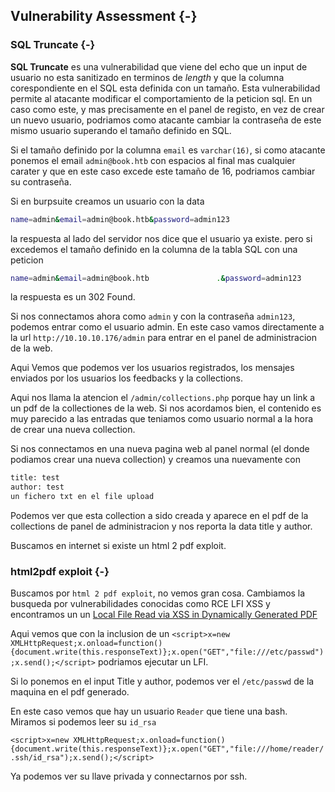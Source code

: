 ## Vulnerability Assessment {-}

### SQL Truncate {-}

**SQL Truncate** es una vulnerabilidad que viene del echo que un input de usuario no esta sanitizado en terminos de *length* y que 
la columna corespondiente en el SQL esta definida con un tamaño. Esta vulnerabilidad permite al atacante modificar el comportamiento
de la peticion sql. En un caso como este, y mas precisamente en el panel de registo, en vez de crear un nuevo usuario, podriamos como
atacante cambiar la contraseña de este mismo usuario superando el tamaño definido en SQL.

Si el tamaño definido por la columna `email` es `varchar(16)`, si como atacante ponemos el email `admin@book.htb` con espacios al final mas
cualquier carater y que en este caso excede este tamaño de 16, podriamos cambiar su contraseña.

Si en burpsuite creamos un usuario con la data

```bash
name=admin&email=admin@book.htb&password=admin123
```

la respuesta al lado del servidor nos dice que el usuario ya existe. pero si excedemos el tamaño definido en la columna de la tabla SQL con
una peticion 

```bash
name=admin&email=admin@book.htb               .&password=admin123
```

la respuesta es un 302 Found.

Si nos connectamos ahora como `admin` y con la contraseña `admin123`, podemos entrar como el usuario admin.
En este caso vamos directamente a la url `http://10.10.10.176/admin` para entrar en el panel de administracion de la web.

Aqui Vemos que podemos ver los usuarios registrados, los mensajes enviados por los usuarios los feedbacks y la collections.

Aqui nos llama la atencion el `/admin/collections.php` porque hay un link a un pdf de la collectiones de la web.
Si nos acordamos bien, el contenido es muy parecido a las entradas que teniamos como usuario normal a la hora de crear una nueva
collection.

Si nos connectamos en una nueva pagina web al panel normal (el donde podiamos crear una nueva collection) y creamos una nuevamente
con

```bash
title: test
author: test
un fichero txt en el file upload
```

Podemos ver que esta collection a sido creada y aparece en el pdf de la collections de panel de administracion y nos reporta la data title y author.

Buscamos en internet si existe un html 2 pdf exploit.

### html2pdf exploit {-}

Buscamos por `html 2 pdf exploit`, no vemos gran cosa. Cambiamos la busqueda por vulnerabilidades conocidas como RCE LFI XSS
y encontramos un un [Local File Read via XSS in Dynamically Generated PDF](https://blog.noob.ninja/local-file-read-via-xss-in-dynamically-generated-pdf/)

Aqui vemos que con la inclusion de un `<script>x=new XMLHttpRequest;x.onload=function(){document.write(this.responseText)};x.open("GET","file:///etc/passwd");x.send();</script>`
podriamos ejecutar un LFI.

Si lo ponemos en el input Title y author, podemos ver el `/etc/passwd` de la maquina en el pdf generado.

En este caso vemos que hay un usuario `Reader` que tiene una bash. Miramos si podemos leer su `id_rsa`

`<script>x=new XMLHttpRequest;x.onload=function(){document.write(this.responseText)};x.open("GET","file:///home/reader/.ssh/id_rsa");x.send();</script>`

Ya podemos ver su llave privada y connectarnos por ssh.
